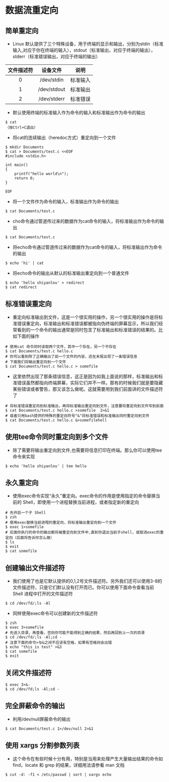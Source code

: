 # 数据流重定向

## 简单重定向

* Linux 默认提供了三个特殊设备，用于终端的显示和输出，分别为stdin（标准输入,对应于你在终端的输入），stdout（标准输出，对应于终端的输出），stderr（标准错误输出，对应于终端的输出）

| 文件描述符 | 设备文件 | 说明 |
| :----: | :----: | :----: |
| 0 | /dev/stdin | 标准输入 |
| 1 | /dev/stdout | 标准输出 |
| 2 | /dev/stderr | 标准错误 |

* 默认使用终端的标准输入作为命令的输入和标准输出作为命令的输出

```linux
$ cat 
（按Ctrl+C退出）
```

* 将cat的连续输出（heredoc方式）重定向到一个文件

```linux
$ mkdir Documents
$ cat > Documents/test.c <<EOF
#include <stdio.h>

int main()
{
    printf("hello world\n");
    return 0;
}

EOF
```

* 将一个文件作为命令的输入，标准输出作为命令的输出

```linux
$ cat Documents/test.c
```

* cho命令通过管道传过来的数据作为cat命令的输入，将标准输出作为命令的输出

```linux
$ cat Documents/test.c
```

* 将echo命令通过管道传过来的数据作为cat命令的输入，将标准输出作为命令的输出

```linux
$ echo 'hi' | cat
```

* 将echo命令的输出从默认的标准输出重定向到一个普通文件

```linux
$ echo 'hello shiyanlou' > redirect
$ cat redirect
```

## 标准错误重定向

* 重定向标准输出到文件，这是一个很实用的操作，另一个很实用的操作是将标准错误重定向，标准输出和标准错误都被指向伪终端的屏幕显示，所以我们经常看到的一个命令的输出通常是同时包含了标准输出和标准错误的结果的。比如下面的操作

```linux
# 使用cat 命令同时读取两个文件，其中一个存在，另一个不存在
$ cat Documents/test.c hello.c
# 你可以看到除了正确输出了前一个文件的内容，还在末尾出现了一条错误信息
# 下面我们将输出重定向到一个文件
$ cat Documents/test.c hello.c > somefile
```

* 这里依然出现了那条错误信息，这正是因为如我上面说的那样，标准输出和标准错误虽然都指向终端屏幕，实际它们并不一样。那有的时候我们就是要隐藏某些错误或者警告，那又该怎么做呢。这就需要用到我们前面讲的文件描述符了

```linux
# 将标准错误重定向到标准输出，再将标准输出重定向到文件，注意要将重定向到文件写到前面
$ cat Documents/test.c hello.c >somefile  2>&1
# 或者只用bash提供的特殊的重定向符号"&"将标准错误和标准输出同时重定向到文件
$ cat Documents/test.c hello.c &>somefilehell
```

##  使用tee命令同时重定向到多个文件

* 除了需要将输出重定向到文件,也需要将信息打印在终端。那么你可以使用tee命令来实现

```linux
$ echo 'hello shiyanlou' | tee hello
```

## 永久重定向

* 使用exec命令实现“永久”重定向。exec命令的作用是使用指定的命令替换当前的 Shell，即使用一个进程替换当前进程，或者指定新的重定向

```linux
# 先开启一个子 Shell
$ zsh
# 使用exec替换当前进程的重定向，将标准输出重定向到一个文件
$ exec 1>somefile
# 后面你执行的命令的输出都将被重定向到文件中,直到你退出当前子shell，或取消exec的重定向（后面将告诉你怎么做）
$ ls
$ exit
$ cat somefile
```

## 创建输出文件描述符

* 我们使用了也是它默认提供的0,1,2号文件描述符。另外我们还可以使用3-8的文件描述符，只是它们默认没有打开而已。你可以使用下面命令查看当前 Shell 进程中打开的文件描述符

```linux
$ cd /dev/fd/;ls -Al
```

* 同样使用exec命令可以创建新的文件描述符

```linux
$ zsh
$ exec 3>somefile
# 先进入目录，再查看，否则你可能不能得到正确的结果，然后再回到上一次的目录
$ cd /dev/fd/;ls -Al;cd -
# 注意下面的命令>与&之间不应该有空格，如果有空格则会出错
$ echo "this is test" >&3
$ cat somefile
$ exit
```

## 关闭文件描述符

```linux
$ exec 3>&-
$ cd /dev/fd;ls -Al;cd -
```

## 完全屏蔽命令的输出

* 利用/dev/null屏蔽命令的输出

```linux
$ cat Documents/test.c 1>/dev/null 2>&1
```

## 使用 xargs 分割参数列表

* 这个命令在有些时候十分有用，特别是当用来处理产生大量输出结果的命令如 find，locate 和 grep 的结果，详细用法请参看 man 文档

```linux
$ cut -d: -f1 < /etc/passwd | sort | xargs echo
```
